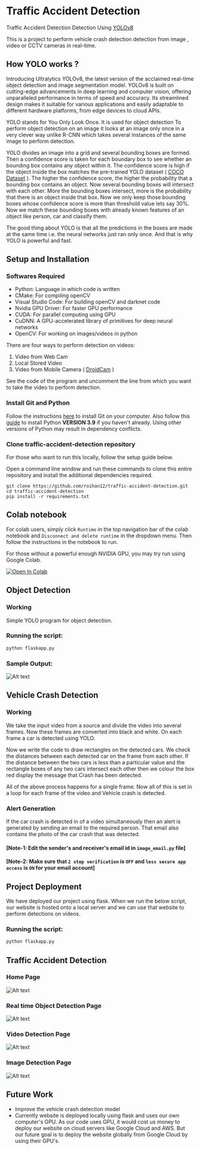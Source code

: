 # Traffic Accident Detection

Traffic Accident Detection Detection Using [YOLOv8](https://docs.ultralytics.com/)



This is a project to perform vehicle crash detection detection from image , video or  CCTV cameras in real-time.

## How YOLO works ?


Introducing Ultralytics YOLOv8, the latest version of the acclaimed real-time object detection and image segmentation model. YOLOv8 is built on cutting-edge advancements in deep learning and computer vision, offering unparalleled performance in terms of speed and accuracy. Its streamlined design makes it suitable for various applications and easily adaptable to different hardware platforms, from edge devices to cloud APIs.

YOLO stands for You Only Look Once. It is used for object detection
To perform object detection on an image it looks at an image only once in a very clever way unlike R-CNN which takes several instances of the same image to perform detection. 

YOLO divides an image into a grid and several bounding boxes are formed. Then a confidence score is taken for each boundary box to see whether an bounding box contains any object within it. The confidence score is high if the object inside the box matches the pre-trained YOLO dataset ( [COCO Dataset](https://cocodataset.org/) ). The higher the confidence score, the higher the probability that a bounding box contains an object. Now several bounding boxes will intersect with each other. More the bounding boxes intersect, more is the probability that there is an object inside that box. Now we only keep those bounding boxes whose confidence score is more than threshold value lets say 30%. Now we match these bounding boxes with already known features of an object like person, car and classify them.

The good thing about YOLO is that all the predictions in the boxes are made at the same time i.e. the neural networks just ran only once.
And that is why YOLO is powerful and fast.

##  Setup and Installation

### Softwares Required
* Python: Language in which code is written
* CMake: For compiling openCV
* Visual Studio Code: For building openCV and darknet code
* Nvidia GPU Driver: For faster GPU performance
* CUDA: For parallel computing using GPU
* CuDNN: A GPU-accelerated library of primitives for deep neural networks
* OpenCV: For working on images/videos in python


There are four ways to perform detection on videos:
1. Video from Web Cam
2. Local Stored Video
3. Video from Mobile Camera ( [DroidCam](https://www.dev47apps.com/) )

See the code of the program and uncomment the line from which you want to take the  video to perform detection.



### Install Git and Python

Follow the instructions [here](https://git-scm.com/book/en/v2/Getting-Started-Installing-Git) to install Git on your computer. Also follow this [guide](https://realpython.com/installing-python/) to install Python **VERSION 3.9** if you haven't already. Using other versions of Python may result in dependency conflicts.


### Clone traffic-accident-detection repository
For those who want to run this locally, follow the setup guide below.

Open a command line window and run these commands to clone this entire repository and install the additional dependencies required.

```
git clone https://github.com/roihan12/traffic-accident-detection.git
cd traffic-accident-detection
pip install -r requirements.txt
```



## Colab notebook

For colab users, simply click `Runtime` in the top navigation bar of the colab notebook and `Disconnect and delete runtime` in the dropdown menu. 
Then follow the instructions in the notebook to run.

For those without a powerful enough NVIDIA GPU, you may try run using Google Colab.

[![Open In Colab](https://colab.research.google.com/assets/colab-badge.svg)](https://colab.research.google.com/github/SociallyIneptWeeb/AICoverGen/blob/main/AICoverGen_colab.ipynb)



## Object Detection
### Working
Simple YOLO program for object detection.

### Running the script:
```python
python flaskapp.py
```
### Sample Output:
![Alt text](https://github.com/vibhorkrishna/S.H.A.D.Y/blob/main/Screenshots/object.PNG?raw=true)

## Vehicle Crash Detection
### Working
We take the input video from a source and  divide the video into several frames. Now these frames are converted into black and white. On each frame a car is detected using YOLO. 

Now we write the code to draw rectangles on the detected cars. We check the distances between each detected car on the frame from each other. If the distance between the two cars is less than a particular value and the rectangle boxes of any two cars intersect each other then we colour the box red display the message that Crash has been detected. 

All of the above process happens for a single frame. Now all of this is set in a loop for each frame of the video and Vehicle crash is detected.

### Alert Generation
If the car crash is detected in of a video simultaneously then an alert is generated by sending an email to the required person. That email also contains the photo of the car crash that was detected.
#### [Note-1: Edit the sender's and receiver's email id in ```image_email.py``` file]
#### [Note-2: Make sure that ```2 step verification``` is ```OFF``` and ```less secure app access``` is ```ON``` for your email account]


## Project Deployment
We have deployed our project using flask. When we run the below script, our website is hosted onto a local server and we can use that website to perform detections on videos.
### Running the script:
```python
python flaskapp.py
```

## Traffic Accident Detection

### Home Page
![Alt text](https://ik.imagekit.io/roihan/Detail_Images/traffic/home.png?updatedAt=1716207269907)
### Real time Object Detection Page
![Alt text](https://ik.imagekit.io/roihan/Detail_Images/traffic/webcam.png?updatedAt=1716207270605)
### Video Detection Page
![Alt text](https://ik.imagekit.io/roihan/Detail_Images/traffic/video.png?updatedAt=1716207270390)
### Image Detection Page
![Alt text](https://ik.imagekit.io/roihan/Detail_Images/traffic/image.png?updatedAt=1716207270213)



## Future Work
* Improve the vehicle crash detection model
* Currently website is deployed locally using flask and uses our own computer's GPU. As our code uses GPU, it would cost us money to deploy our website on cloud servers like Google Cloud and AWS. But our future goal is to deploy the website globally from Google Cloud by using their GPU's.